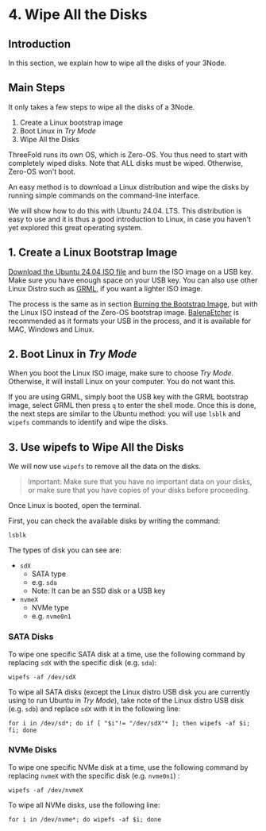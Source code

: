 <h1> 4. Wipe All the Disks </h1>

## Introduction

In this section, we explain how to wipe all the disks of your 3Node.



## Main Steps

It only takes a few steps to wipe all the disks of a 3Node.

1. Create a Linux bootstrap image
2. Boot Linux in *Try Mode*
3. Wipe All the Disks

ThreeFold runs its own OS, which is Zero-OS. You thus need to start with completely wiped disks. Note that ALL disks must be wiped. Otherwise, Zero-OS won't boot.

An easy method is to download a Linux distribution and wipe the disks by running simple commands on the command-line interface.

We will show how to do this with Ubuntu 24.04. LTS. This distribution is easy to use and it is thus a good introduction to Linux, in case you haven't yet explored this great operating system.


## 1. Create a Linux Bootstrap Image

[Download the Ubuntu 24.04 ISO file](https://releases.ubuntu.com/24.04/) and burn the ISO image on a USB key. Make sure you have enough space on your USB key. You can also use other Linux Distro such as [GRML](https://grml.org/download/), if you want a lighter ISO image.

The process is the same as in section [Burning the Bootstrap Image](./2_bootstrap_image.md#balenaetcher-mac-linux-windows), but with the Linux ISO instead of the Zero-OS bootstrap image. [BalenaEtcher](https://www.balena.io/etcher/) is recommended as it formats your USB in the process, and it is available for MAC, Windows and Linux.


## 2. Boot Linux in *Try Mode*

When you boot the Linux ISO image, make sure to choose *Try Mode*. Otherwise, it will install Linux on your computer. You do not want this.

If you are using GRML, simply boot the USB key with the GRML bootstrap image, select GRML then press `q` to enter the shell mode. Once this is done, the next steps are similar to the Ubuntu method: you will use `lsblk` and `wipefs` commands to identify and wipe the disks.

## 3. Use wipefs to Wipe All the Disks

We will now use `wipefs` to remove all the data on the disks.

> Important: Make sure that you have no important data on your disks, or make sure that you have copies of your disks before proceeding. 

Once Linux is booted, open the terminal.

First, you can check the available disks by writing the command:

```
lsblk
```

The types of disk you can see are:

- `sdX`
  - SATA type
  - e.g. `sda`
  - Note: It can be an SSD disk or a USB key
- `nvmeX`
  - NVMe type
  - e.g. `nvme0n1`

### SATA Disks

To wipe one specific SATA disk at a time, use the following command by replacing `sdX`  with the specific disk (e.g. `sda`):

```
wipefs -af /dev/sdX
```

To wipe all SATA disks (except the Linux distro USB disk you are currently using to run Ubuntu in *Try Mode*), take note of the Linux distro USB disk (e.g. `sdb`) and replace `sdX` with it in the following line:

```
for i in /dev/sd*; do if [ "$i"!= "/dev/sdX"* ]; then wipefs -af $i; fi; done
```

### NVMe Disks

To wipe one specific NVMe disk at a time, use the following command by replacing `nvmeX` with the specific disk (e.g. `nvme0n1`) :

```
wipefs -af /dev/nvmeX
```

To wipe all NVMe disks, use the following line: 

```
for i in /dev/nvme*; do wipefs -af $i; done
```